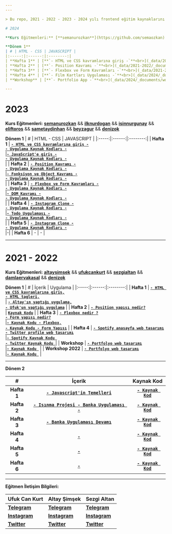 ```yaml
---
---

> Bu repo, 2021 - 2022 - 2023 - 2024 yılı frontend eğitim kaynaklarını içerir.

# 2024

**Kurs Eğitmenleri:** [**semanurozkan**](https://github.com/semaozkan) && [**isinnurgunay**](https://github.com/isinnur) && [**beyzagur**](https://github.com/beyzgur) && [**SametAydinhan**](https://github.com/SametAydinhan)

**Dönem 1**
| # | HTML - CSS | JAVASCRIPT |
|:-----:|:------:|:--------:|
| **Hafta 1** | [**`- HTML ve CSS kavramlarına giriş -`**<br>](_data/2021-2022/_documents/week_1/README.md) [**`- Uygulama Kaynak Kodları -`**<br>](https://codepen.io/asimsek/pen/mdMPGJg)|[**`- JavaScript'e giriş -`**<br>](_jsdata/2024/_documents/week_1/README.md) [**`- Uygulama Kaynak Kodları -`**<br>](_jsdata/2024/_examples/week_1/script.js)|
| **Hafta 2** | [**`- Position Kavramı -`**<br>](_data/2021-2022/_documents/week_2/README.md) [**`- Uygulama Kaynak Kodları -`**<br>](_data/2023/_examples/week_2)|[**`- Fonksiyon ve Object Kavramı -`**<br>](_jsdata/2024/_documents/week_2/script.js) [**`- Uygulama Kaynak Kodları -`**<br>](_jsdata/2024/_examples/week_2)|
| **Hafta 3** | [**`- Flexbox ve Form Kavramları -`**<br>](_data/2021-2022/_documents/week_3/README.md) [**`- Uygulama Kaynak Kodları -`**<br>](_data/2023/_examples/week_3)|[**`- DOM Kavramı -`**<br>](_jsdata/2023/_documents/week_3/README.md) [**`- Uygulama Kaynak Kodları -`**<br>](_jsdata/2023/_examples/week_3)|
| **Hafta 4** | [**`- Film Kartları Uygulaması -`**<br>](_data/2024/_documents/week_4/README.md) [**`- Uygulama Kaynak Kodları -`**<br>](_data/2024/_examples/week_4)|[**`- Todo Uygulaması -`**<br>](_jsdata/2023/_examples/week_4) [**`- Uygulama Kaynak Kodları -`**<br>](_jsdata/2023/_examples/week_4)|
| **Workshop** | [**`- Portfolio App -`**<br>](_data/2024/_documents/workshop/README.md) [**`- Uygulama Kaynak Kodları -`**<br>](_data/2024/_examples/workshop)|-|

---
```


# 2023

**Kurs Eğitmenleri:** [**semanurozkan**](https://github.com/semaozkan) && [**ilknurdogan**](https://github.com/ilknurdgn) && [**isinnurgunay**](https://github.com/isinnur) && [**eliftoros**](https://github.com/eliftrs) && [**sametaydinhan**](https://github.com/SametAydinhan) && [**beyzagur**](https://github.com/beyzgur) && [**denizok**](https://github.com/DenizOk20)

**Dönem 1**
| # | HTML - CSS | JAVASCRIPT |
|:-----:|:------:|:--------:|
| **Hafta 1** | [**`- HTML ve CSS kavramlarına giriş -`**<br>](_data/2021-2022/_documents/week_1/README.md) [**`- Uygulama Kaynak Kodları -`**<br>](https://codepen.io/asimsek/pen/mdMPGJg)|[**`- JavaScript'e giriş -`**<br>](_jsdata/2023/_documents/week_1/README.md) [**`- Uygulama Kaynak Kodları -`**<br>](_jsdata/2023/_examples/week_1/script.js)|
| **Hafta 2** | [**`- Position Kavramı -`**<br>](_data/2021-2022/_documents/week_2/README.md) [**`- Uygulama Kaynak Kodları -`**<br>](_data/2023/_examples/week_2)|[**`- Fonksiyon ve Object Kavramı -`**<br>](_jsdata/2023/_documents/week_2/script.js) [**`- Uygulama Kaynak Kodları -`**<br>](_jsdata/2023/_examples/week_2)|
| **Hafta 3** | [**`- Flexbox ve Form Kavramları -`**<br>](_data/2021-2022/_documents/week_3/README.md) [**`- Uygulama Kaynak Kodları -`**<br>](_data/2023/_examples/week_3)|[**`- DOM Kavramı -`**<br>](_jsdata/2023/_documents/week_3/README.md) [**`- Uygulama Kaynak Kodları -`**<br>](_jsdata/2023/_examples/week_3)|
| **Hafta 4** | [**`- Instagram Clone -`**<br>](_data/2023/_examples/week_4) [**`- Uygulama Kaynak Kodları -`**<br>](_data/2023/_examples/week_4)|[**`- Todo Uygulaması -`**<br>](_jsdata/2023/_examples/week_4) [**`- Uygulama Kaynak Kodları -`**<br>](_jsdata/2023/_examples/week_4)|
| **Hafta 5** | [**`- Instagram Clone -`**<br>](_data/2023/_examples/week_5) [**`- Uygulama Kaynak Kodları -`**<br>](_data/2023/_examples/week_5)|-|
| **Hafta 6** | - | - |

---

# 2021 - 2022

**Kurs Eğitmenleri:** [**altaysimsek**](https://github.com/altaysimsek) && [**ufukcankurt**](https://github.com/ufukcankurt) && [**sezgialtan**](https://github.com/Szqii) && [**damlaervakasal**](https://github.com/damlaervakasal) && [**denizok**](https://github.com/DenizOk20)

**Dönem 1**
| # | İçerik | Uygulama |
|:-----:|:------:|:--------:|
| **Hafta 1** | [**`- HTML ve CSS kavramlarına giriş,`**<br>**`- HTML tagleri,`**<br>](_data/2021-2022/_documents/week_1/README.md) | **[`- Altay'ın yaptığı uygulama,`](https://codepen.io/asimsek/pen/mdMPGJg)**<br>**[`- Ufuk'un yaptığı uygulama`](https://codepen.io/ufukcankurt/pen/yLoVEYM?editors=1100)** |
| **Hafta 2** | [**`- Position yapısı nedir?`**<br>](_data/2021-2022/_documents/week_2/README.md) | [**`Kaynak Kodu`**](_data/2021-2022/_examples/week_2/) |
| **Hafta 3** | **[`- Flexbox nedir ?`<br>`- Form yapısı nedir?`<br>](_data/2021-2022/_documents/week_3/README.md)** |[**`- Kaynak Kodu - Flexbox,`**](_data/2021-2022/_examples/week_3/Flex) **<br>** [**`- Kaynak Kodu - Form Yapısı`**](_data/2021-2022/_examples/week_3/Form) |
| **Hafta 4** | **[`- Spotify anasayfa web tasarımı`<br>](_data/2021-2022/_documents/week_4/README.md)** **[`- Twitter profile web tasarımı`<br>](_data/2021-2022/_documents/week_4_2022/README.md)** |[**`- Spotify Kaynak Kodu `**](_data/2021-2022/_examples/week_4) <br> [**`- Twitter Kaynak Kodu `**](_data/2021-2022/_examples/week_4_2022)|
| **Workshop** | **[`- Portfolyo web tasarımı`<br>](_data/2021-2022/_documents/workshop/README.md)** |[**`- Kaynak Kodu `**](_data/2021-2022/_examples/workshop) |
| **Workshop 2022** | **[`- Portfolyo web tasarımı`<br>](_data/2021-2022/_documents/workshop_2022/README.md)** |[**`- Kaynak Kodu `**](_data/2021-2022/_examples/workshop_2022) |

---

**Dönem 2**

|      #      |                                            İçerik                                            |                        Kaynak Kod                         |
| :---------: | :------------------------------------------------------------------------------------------: | :-------------------------------------------------------: |
| **Hafta 1** |       [**`- Javascript'in Temelleri`**](_jsdata/2021-2022/_documents/week_1/README.md)       | [**`- Kaynak Kod`**](_jsdata/2021-2022/_examples/week_1/) |
| **Hafta 2** | [**`- Isınma Projesi - Banka Uygulaması -`**](_jsdata/2021-2022/_documents/week_2/README.md) | [**`- Kaynak Kod`**](_jsdata/2021-2022/_examples/week_2/) |
| **Hafta 3** |       [**`- Banka Uygulaması Devamı`**](_jsdata/2021-2022/_documents/week_3/README.md)       | [**`- Kaynak Kod`**](_jsdata/2021-2022/_examples/week_2/) |
| **Hafta 4** |                                         **[`-`]()**                                          |                  [**`- Kaynak Kod`**]()                   |
| **Hafta 5** |                                         **[`-`]()**                                          |                  [**`- Kaynak Kod`**]()                   |
| **Hafta 6** |                                         **[`-`]()**                                          |                  [**`- Kaynak Kod`**]()                   |

---

**Eğitmen İletişim Bilgileri:**

| **Ufuk Can Kurt**                                        | **Altay Şimşek**                                          | **Sezgi Altan**                                       |
| -------------------------------------------------------- | --------------------------------------------------------- | ----------------------------------------------------- |
| [**Telegram**](https://t.me/ufukcankurt/)                | [**Telegram**](https://t.me/altitans/)                    | [**Telegram**](https://t.me/sezgiwtf/)                |
| [**Instagram**](https://www.instagram.com/ufukcankurt_/) | [**Instagram**](https://www.instagram.com/altay.simsekk/) | [**Instagram**](https://www.instagram.com/sezgi.wtf/) |
| [**Twitter**](https://twitter.com/ufukcankurt_/)         | [**Twitter**](https://twitter.com/altitans/)              | [**Twitter**](https://twitter.com/sezgiwtf/)          |
